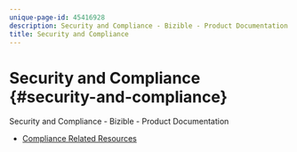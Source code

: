 ```yaml
---
unique-page-id: 45416928
description: Security and Compliance - Bizible - Product Documentation
title: Security and Compliance
---
```


# Security and Compliance {#security-and-compliance}

Security and Compliance - Bizible - Product Documentation

* [Compliance Related Resources](security-and-compliance/compliance-related-resources.md)

